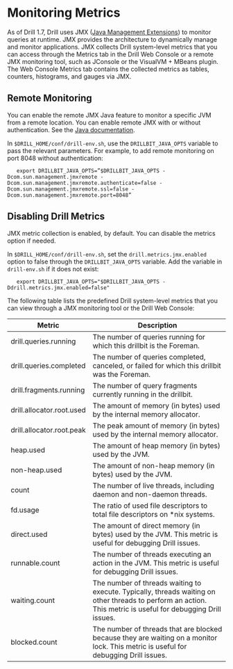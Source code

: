 # Monitoring Metrics 

As of Drill 1.7, Drill uses JMX ([Java Management Extensions](https://docs.oracle.com/javase/tutorial/jmx/)) to monitor queries at runtime. JMX provides the architecture to dynamically manage and monitor applications. JMX collects Drill system-level metrics that you can access through the Metrics tab in the Drill Web Console or a remote JMX monitoring tool, such as JConsole or the VisualVM + MBeans plugin. The Web Console Metrics tab contains the collected metrics as tables, counters, histograms, and gauges via JMX.  

## Remote Monitoring  
You can enable the remote JMX Java feature to monitor a specific JVM from a remote location. You can enable remote JMX with or without authentication. See the [Java documentation](http://docs.oracle.com/javase/7/docs/technotes/guides/management/agent.html). 

In `$DRILL_HOME/conf/drill-env.sh`, use the `DRILLBIT_JAVA_OPTS` variable to pass the relevant parameters. For example, to add remote monitoring on port 8048 without authentication:

       export DRILLBIT_JAVA_OPTS=”$DRILLBIT_JAVA_OPTS -Dcom.sun.management.jmxremote -Dcom.sun.management.jmxremote.authenticate=false -Dcom.sun.management.jmxremote.ssl=false -Dcom.sun.management.jmxremote.port=8048”  

## Disabling Drill Metrics  
JMX metric collection is enabled, by default. You can disable the metrics option if needed. 

In `$DRILL_HOME/conf/drill-env.sh`, set the `drill.metrics.jmx.enabled` option to false through the `DRILLBIT_JAVA_OPTS` variable. Add the variable in `drill-env.sh` if it does not exist:

       export DRILLBIT_JAVA_OPTS="$DRILLBIT_JAVA_OPTS -Ddrill.metrics.jmx.enabled=false"

The following table lists the predefined Drill system-level metrics that you can view through a JMX monitoring tool or the Drill Web Console:  

|    Metric                 | Description                                                                                                                                                         |
|---------------------------|---------------------------------------------------------------------------------------------------------------------------------------------------------------------|
| drill.queries.running     | The   number of queries running for which this drillbit is the Foreman.                                                                                              |
| drill.queries.completed   | The   number of queries completed, canceled, or failed for which this drillbit was   the Foreman.                                                                    |
| drill.fragments.running   | The   number of query fragments currently running in the drillbit.                                                                                                  |
| drill.allocator.root.used | The   amount of memory (in bytes) used by the internal memory allocator.                                                                                            |
| drill.allocator.root.peak | The   peak amount of memory (in bytes) used by the internal memory allocator.                                                                                       |
| heap.used                 | The   amount of heap memory (in bytes) used by the JVM.                                                                                                             |
| non-heap.used             | The   amount of non-heap memory (in bytes) used by the JVM.                                                                                                         |
| count                     | The   number of live threads, including daemon and non-daemon threads.                                                                                              |
| fd.usage                  | The   ratio of used file descriptors to total file descriptors on *nix systems.                                                                                     |
|       direct.used         | The   amount of direct memory (in bytes) used by the JVM. This metric is useful for   debugging Drill issues.                                                       |
| runnable.count            | The   number of threads executing an action in the JVM. This metric is useful for   debugging Drill issues.                                                         |
| waiting.count             | The   number of threads waiting to execute. Typically, threads waiting on other   threads to perform an action. This metric is useful for debugging Drill   issues. |
| blocked.count             | The   number of threads that are blocked because they are waiting on a monitor   lock. This metric is useful for debugging Drill issues.                            |



